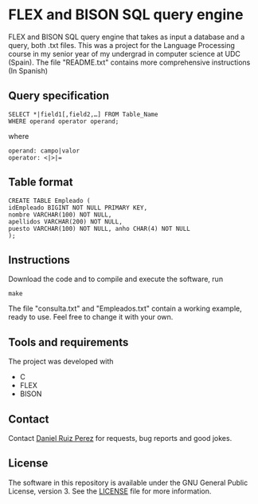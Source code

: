 FLEX and BISON SQL query engine
============

FLEX and BISON SQL query engine that takes as input a database and a query, both .txt files.
This was a project for the Language Processing course in my senior year of my undergrad in computer science at UDC (Spain).
The file "README.txt" contains more comprehensive instructions (In Spanish)


## Query specification

```
SELECT *|field1[,field2,…] FROM Table_Name
WHERE operand operator operand;
```
where

```
operand: campo|valor
operator: <|>|=
```

## Table format

```
CREATE TABLE Empleado (
idEmpleado BIGINT NOT NULL PRIMARY KEY,
nombre VARCHAR(100) NOT NULL,
apellidos VARCHAR(200) NOT NULL,
puesto VARCHAR(100) NOT NULL, anho CHAR(4) NOT NULL
);
```


## Instructions
Download the code and to compile and execute the software, run 

```
make
```

The file "consulta.txt" and "Empleados.txt" contain a working example, ready to use. Feel free to change it with your own.

## Tools and requirements

The project was developed with 

- C
- FLEX
- BISON


## Contact

Contact [Daniel Ruiz Perez](mailto:druiz072@fiu.edu) for requests, bug reports and good jokes.


## License

The software in this repository is available under the GNU General Public License, version 3. See the [LICENSE](https://github.com/DaniRuizPerez/EyeMovementDetection/blob/master/LICENSE) file for more information.
